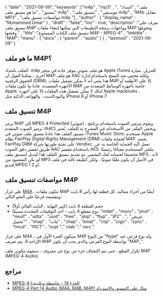 {
  "date" : "2021-06-09",
  "keywords" :["m4p" , "mp3" , "ملف" , "امتداد" , "تنسيق" , "ما هو تنسيق ملف m4p" , "موسيقى" , "تنسيق ملف m4p" , "M4b مقابل MP3" , "مواصفات تنسيق ملف m4p "] ,
  "author" : {
    "display_name" : "Muhammad Umar"
} ,
  "draft" : "false",
  "toc" : true,
  "description" :"تعرف على تنسيق ملف M4P وواجهات برمجة التطبيقات التي يمكنها إنشاء ملفات M4P وتحويلها وفتحها." ,
  "title" :"تنسيق ملف الكتاب المسموع M4P - MPEG-4" ,
  "linktitle" : "M4P",
  "menu" : {
    "docs" : {
      "parent" : "audio"
}
} ,
  "lastmod" : "2021-06-09"
}

## ما هو ملف M4P؟
الملف بامتداد .m4p هو ملف صوتي يتوفر عادة في متجر Apple iTunes للتنزيل. بعبارة أخرى ، يمكننا القول أن M4P هو ملف AAC ولكنه محمي ضد النسخ باستخدام إدارة الحقوق الرقمية (DRM). هذا يعني أنه لا يمكن تشغيل ملفات M4P إلا على الأنظمة أو الأجهزة المعتمدة. عادةً ما تكون ملفات M4P خاصة بأجهزة الوسائط المتعددة من Apple. لذلك لا يمكن تشغيل هذه الملفات إلا على أجهزة Apple macbooks ، والبودكاست ، والهواتف الذكية مثل iPhone 6 أو iPhone 7.

## تنسيق ملف M4P
يرمز M4P إلى MPEG 4 Protected (صوتي) ، ويقوم بترميز الصوت باستخدام برنامج ترميز الصوت المتقدم (AAC) ويحمي الملف من الاستخدام غير المصرح به للملف. يُعتبر تنسيق الملف هذا عادةً تنسيق ملف صوتي في iTunes Music Store. تستخدم Apple نظام FairPlay Digital Rights Management (DRM) لحماية ملفات M4P. يعتمد FairPlay DRM على تقنية طورتها شركة Veridisc. تعمل آلية الحماية الخاصة به عن طريق تشفير دفق الصوت AAC باستخدام تشفير AES. يتلقى المستخدم مفتاحًا رئيسيًا مخصصًا لحسابه لفك التشفير. تم تقديم تنسيق الملف هذا كبديل لتنسيق ملف MP3 ، لأنه لم يكن المقصود من MP3 في الأصل أن يكون ملفًا صوتيًا ، ولكن كطبقة ثالثة في ملف فيديو MPEG 1 أو 2.


## مواصفات تنسيق ملف M4P

على غرار [M4A](/ar/audio/m4a/) ، تتكون ملفات M4P أيضًا من أجزاء متتالية. كل قطعة لها رأس 8 بايت ومقسمة فرعيًا على النحو التالي:
- حجم القطعة 4 بايت (كبير النهاية ، البايت العالي أولاً)
- نوع مقطع 4 بايت - أحد التوقيعات المحددة مسبقًا: "mdat" ، "moov" ، "pnot" ، "moof" ، "udta" ، "uuid" ، "free" ، "skip" ، "ftyp" ، "jP2" ، "عريض" ، "تحميل" ، "imap" ، "مات" ، "chap" ، "kmat" ، "clip" ، "crgn" ، "sync" ، "tmcd" ، "PICT" ، "scpt "،" ctab "،" ssrc ".

على غرار M4A ، سيكون الجزء الأول في M4P من النوع "ftype" وله نوع فرعي عند الإزاحة 8. يتم تعريف M4P بواسطة النوع الفرعي والذي يجب أن يكون "M4P_".

تكرار القطع ، حتى يتم اكتشاف جزء من نوع غير معروف ، سيقوم بتكوين ملف M4P (MPEG-4 Audio).

## مراجع ##

* [MPEG-4 الجزء 14 - بواسطة ويكيبيديا](https://en.wikipedia.org/wiki/MPEG-4_Part_14)
* [MPEG-4 Part 14 Audio (M4A، M4B، M4P) مثال على التنسيق والاسترداد](https://www.file-recovery.com/m4a-signature-format.htm)

